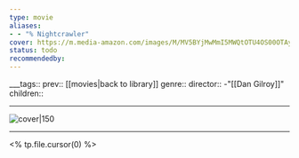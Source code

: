 ```yaml
---
type: movie
aliases:
- - "% Nightcrawler"
cover: https://m.media-amazon.com/images/M/MV5BYjMwMmI5MWQtOTU4OS00OTAyLTg0OTYtNmQ5YzExZTQ3ZWJhXkEyXkFqcGc@._V1_SX300.jpg
status: todo
recommendedby:
---
```

___tags:: prev:: [[movies|back to library]]
genre::
director:: -"[[Dan Gilroy]]"
children::
___
![cover|150](https://m.media-amazon.com/images/M/MV5BYjMwMmI5MWQtOTU4OS00OTAyLTg0OTYtNmQ5YzExZTQ3ZWJhXkEyXkFqcGc@._V1_SX300.jpg)
___
<% tp.file.cursor(0) %>
